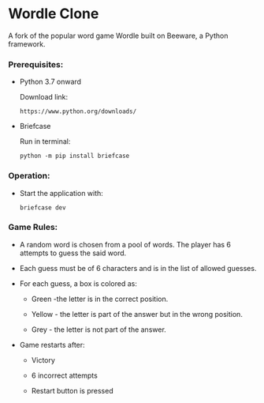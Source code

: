 # Wordle Clone

A fork of the popular word game Wordle built on Beeware, a Python framework.




### Prerequisites:

- Python 3.7 onward
  
  Download link:
  
  ```
  https://www.python.org/downloads/
  ```

- Briefcase 
  
  Run in terminal:
  
  ```console
  python -m pip install briefcase
  ```

### Operation:

- Start the  application with:
  
  ``` console
  briefcase dev
  ```

### Game Rules:

- A random word is chosen from a pool of words. The player has 6 attempts to guess the said word.

- Each guess must be of 6 characters and is in the list of allowed guesses.

- For each guess, a box is colored as:
  
  - Green -the letter is in the correct position.
  
  - Yellow - the letter is part of the answer but in the wrong position.
  
  - Grey - the letter is not part of the answer.

- Game restarts after:
  
  - Victory
  
  - 6 incorrect attempts
  
  - Restart button is pressed
